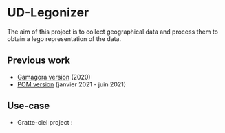 # UD-Legonizer
The aim of this project is to collect geographical data and process them to obtain a lego representation of the data.

## Previous work
 - [Gamagora version](https://github.com/VCityTeam/UD-Legonizer/tree/master/Unity) (2020)
 - [POM version](https://github.com/VCityTeam/UD-Legonizer/tree/master/C%2B%2B) (janvier 2021 - juin 2021)

## Use-case
* Gratte-ciel project : 
